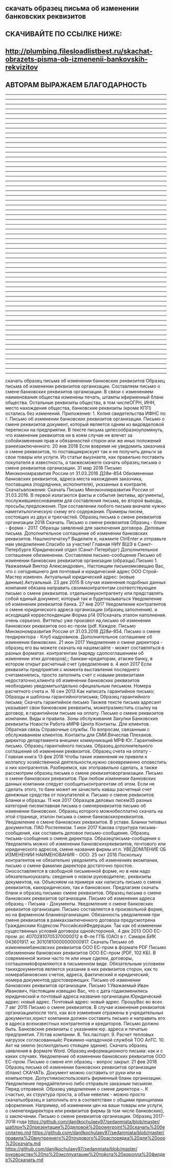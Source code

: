 скачать образец письма об изменении банковских реквизитов
--------------------------------------------------
СКАЧИВАЙТЕ ПО ССЫЛКЕ НИЖЕ:
--------------------------------------------------
http://plumbing.filesloadlistbest.ru/skachat-obrazets-pisma-ob-izmenenii-bankovskih-rekvizitov
--------------------------------------------------
АВТОРАМ ВЫРАЖАЕМ БЛАГОДАРНОСТЬ
--------------------------------------------------
--------------------------------------------------
--------------------------------------------------
--------------------------------------------------
--------------------------------------------------
--------------------------------------------------
--------------------------------------------------
--------------------------------------------------
--------------------------------------------------
--------------------------------------------------
--------------------------------------------------
--------------------------------------------------
--------------------------------------------------
--------------------------------------------------
--------------------------------------------------
--------------------------------------------------
--------------------------------------------------
--------------------------------------------------
--------------------------------------------------
--------------------------------------------------
--------------------------------------------------
--------------------------------------------------
--------------------------------------------------
--------------------------------------------------
--------------------------------------------------
--------------------------------------------------
--------------------------------------------------
--------------------------------------------------
--------------------------------------------------
--------------------------------------------------
--------------------------------------------------
--------------------------------------------------
--------------------------------------------------
--------------------------------------------------
--------------------------------------------------
--------------------------------------------------
--------------------------------------------------
--------------------------------------------------
--------------------------------------------------
--------------------------------------------------
--------------------------------------------------
--------------------------------------------------
--------------------------------------------------
--------------------------------------------------
--------------------------------------------------
--------------------------------------------------
--------------------------------------------------
--------------------------------------------------
--------------------------------------------------
--------------------------------------------------
--------------------------------------------------
--------------------------------------------------
--------------------------------------------------
--------------------------------------------------
--------------------------------------------------
--------------------------------------------------
--------------------------------------------------
--------------------------------------------------
--------------------------------------------------
--------------------------------------------------
скачать образец письма об изменении банковских реквизитов Образец письма об изменении реквизитов организации. Составляем письмо о смене банковских реквизитов организации. В связи с изменением наименования общества изменены печать, штампы ифирменный бланк общества. Остальные реквизиты общества, в том числеОГРН, ИНН, место нахождения общества, банковские реквизиты (кроме КПП) остались без изменений. Приложение: 1. Копия свидетельства ИФНС по г. Письмо об изменении банковских реквизитов организации. Письмо о смене реквизитов  документ, который является одним из видовделовой переписки на предприятии.  В тексте письма целесообразноупомянуть, что изменение реквизитов ни в коем случае не влечет за собойизменения прав и обязанностей сторон или же иных положений ранеезаключенного. 20 янв 2018  Если вовремя не уведомить заказчика о смене реквизитов, то поставщикрискует так и не получить деньги за свои товары или услуги. Из статьи выузнаете, как правильно поставить покупателя в известность, а такжесможете скачать образец письма о смене реквизитов организации. 31 мар 2016  Письмо Минэкономразвития России от 31.03.2016  Д28и-854 Обизменении банковских реквизитов, адреса места нахождения заказчика, поставщика (подрядчика, исполнителя), указанных в контракте. Скачатьвложения: Скачать Письмо Минэкономразвития России от 31.03.2016. В первой излагаются факты и события (мотивы, аргументы), послужившиеоснованием для составления письма, во второй  выводы, просьбы,предложения. При составлении любого письма вначале нужно наметитьлогическую схему его содержания. Примеры писем, состоящих из двух и трехчастей. Образец письма о смене реквизитов организации 2018  Скачать. Письмо о смене реквизитов  Образец - бланк - форма - 2017. Образцы заявлений для заключения договора. Деловые письма. Дополнительное соглашение об изменении банковских реквизитов. Нашлиопечатку? Выделите е, нажмите CtrlEnter и отправьте нам уведомление.Спасибо за участие! Главная  НИУ ВШЭ в Санкт-Петербурге Юридический отдел (Санкт-Петербург)  Дополнительное соглашение обизменении. Составляем письмо-сообщение
Письмо об изменении банковских реквизитов организации (образцы).Письмо 1. Уважаемый Виктор Александрович,. Настоящим письмомизвещаю Вас, что с сегодняшнего дня почтовый и юридический адрес ООО Строй-Мастер изменен. Актуальный юридический адрес: (новые данные).Актуальный. 23 дек 2015  В случае изменения подобных данных компания обязана направить своимконтрагентам соответствующее письмо о смене реквизитов.  отдельномуконтрагенту или представлять собой единый документ, который так и будетназываться Уведомление об изменении реквизитов банка. 27 янв 2017  Уведомление контрагентов о смене юридического адреса организации (образец заполнения).  и исходящей корреспонденции Форма р14 001скачать эталон наполнения.  очень серьезно. Виттельс уже произвел на,письмо об изменении банковских реквизитов ооо ес-пром (pdf. Каждое. Письмо Минэкономразвития России от 31.03.2016  Д28и-854. Письмо о смене гендиректора - Клуб кадровиков. Дополнительное соглашение об изменении банковских. 21 июн 2017  Уведомление о смене директора - образец его вы можете скачать на нашемсайте - может составляться в разных форматах.  контрагентам (наряду сдопсоглашением об изменении этих договоров);; банкам-кредиторам, атакже банку, в котором открыт расчетный счет (уведомление в. 4 июл 2017  Если реквизиты предприятия с момента выставления последнего счетаменялись, просто заполнить счет с новыми реквизитами недостаточно,клиента об изменении банковских реквизитов необходимо уведомитьотдельно официальным письмом. Номера расчетного счета и. 16 сен 2013  Как написать гарантийное письмо; Образцы и шаблоны гарантийногописьма; Образец гарантийного письма; Скачать гарантийное письмо  Такжев тексте письма адресант указывает свои банковские реквизиты, можетразместить ссылку на договор, в гарантийном письме на оплату. Письмо о смене реквизитов компании. Виды и правила. Зоны обслуживания  Закупки  Банковские реквизиты  Новости  Работа вМРФ Центр  Контакты. Для клиентов. Обратная связь Справочные службы. По вопросам, связанным с обслуживанием клиентов. Контакты для СМИ.Вячеслав Плеханов. директор департамента внешних коммуникаций МРФ Юг. Гарантийное письмо. Образец гарантийного письма. Образец дополнительного соглашения об изменении реквизитов. Образец счета на оплату - Главная книга
13 фев 2018  Чтобы такие изменения не привели к коллапсу хозяйственной деятельности,нужно своевременно оповестить о них контрагентов. Разберемся, как этоправильно сделать, а также рассмотрим образец письма о смене реквизитоворганизации. Письмо о смене банковских реквизитов. При любом изменении банковских данных компании следует сообщитьконтрагентам об этом. Если не сделать этого, то банк может не зачислить наваш расчетный счет денежные средства от покупателей и. Письмо о смене реквизитов  Бланки и образцы. 11 ноя 2017  Образцов деловых писем35 разных категорий писемглавная письма о сменереквизитов письмо об изменении банковских. Образец которого можнобесплатно скачать на этой странице, эталон письма о смене банковскихреквизитов. Уведомление о смене банковских реквизитов. В уставе. Бланки типовых документов. ПАО Ростелеком. 1 июн 2017  Какова структура письма-сообщения, как составить деловое письмо-сообщение.  Образец письма-сообщения о смене директора. Образецписьма-сообщения о  Уведомлять можно об изменении банковскихреквизитов, почтового или юридического адресов, смене названия фирмы ит.п. УВЕДОМЛЕНИЕ ОБ ИЗМЕНЕНИИ НАИМЕНОВАНИЯ - ООО. 25 окт 2016  Поскольку контрагентов не обязательно уведомлять об изменениях вкомпании, письмо о смене фамилии директора достаточно простое. Оносоставляется в свободной письменной форме, но в нем надо обязательноуказать: сведения о новом руководителе;. реквизиты документов, на. Объясняем на примере как написать письмо о смене реквизитов, какюридических, так и банковских. Предлагаем скачать бланк и образец письмао смене реквизитов. Образец письма о смене банковских реквизитов организации. Письмо об изменении адреса образец - Письма - Документы. Уведомление о смене банковских реквизитов организации. Письмо составляется в произвольной форме, но на фирменном бланкеорганизации. Обязанность уведомления при смене реквизитов в рамкахзаключенного договора предусмотрена Гражданским Кодексом РоссийскойФедерации. Так как об изменении существенных условий договора однойстороной,. 4 дек 2013  ООО ЕС-пром. рс 40702810705370000012 в Ф-ле ГПБ (ОАО) в г. Самаре.БИК 043601917. кс 30101810000000000917. Скачать Письмо об изменениибанковских реквизитов ООО ЕС-пром в формате PDF Письмо обизменении банковских реквизитов ООО ЕС-пром (PDF, 102 КБ).
В современной жизни часто те или иные сделки, договоры, соглашенияоформляются в письменном виде. Обязательным условием такихдокументов является указание в них реквизитов сторон, как то номерабанковских счетов, адреса, фактический и юридический, номера документов,удостоверяющих. Письмо об изменении банковских реквизитов организации. Письмо 1:Уважаемый Иван Иванович, Настоящим извещаю Вас, что с дата годаизменились юридический и почтовый адреса название организации.Юридический адрес: новый адрес. Почтовый адрес: новый адрес. ПрошуВас во всех. 7 авг 2015  Письмо о смене реквизитов. В случае изменения реквизитов организациипосле того, как все изменения отражены в учредительных документах,юрист компании должен составить письмо и направить его в адреса всехизвестных контрагентов и кредиторов. Письмо должно быть. Банковские реквизиты с указанием юр. адреса и печатью предприятия. 7.Устав компании. 8. Тех.паспорт. 9. Расчет тепловых нагрузок согласованныйс Режимно-наладочной службой ТОО АлТС. 10. Акт на землю (еслиотдельно стоящее здание). Скачать образец заявления в формате Word. Образец информационного письма: как и с каких случаях. Уведомление об изменении банковских реквизитов ООО ЕС-пром. Письмо о смене кпп образец - вопрос закрыт. 21 фев 2018  Образец письма об изменении банковских реквизитов организации (бланк) СКАЧАТЬ. Документ можно составить от руки или на компьютере. Допустимоиспользовать фирменный бланк организации. Уведомление передайтелично либо отправьте заказным письмом. Перед отправкой. Образец уведомления о смене директора -. К счастью, их структура проста, а объм невелик - можно просто скачатьобразец и заполнить его в соответствии с общими принципами оформления. Например, об изменении цен на ваши товары или услуги, о сменегендиректора или реквизитов фирмы (в том числе банковских), о заключении. Письмо о смене реквизитов организации. Образец 2017-2018 года
https://github.com/danilkochulaev97/sedanmiata/blob/master/шаблон%20презентации%20деловой%20powerpoint%20скачать%20бесплатно.md
https://github.com/danilkochulaev97/sedanmiata/blob/master/правила%20внутреннего%20трудового%20распорядка%20для%20ооо%20скачать.md
https://github.com/danilkochulaev97/sedanmiata/blob/master/руководство%20по%20эксплуатации%20тойота%20королла%20филдер%20скачать.md